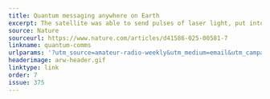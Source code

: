 ```yaml
---
title: Quantum messaging anywhere on Earth
excerpt: The satellite was able to send pulses of laser light, put into special quantum states, from a rooftop in Beijing to another at Stellenbosch University near Cape Town.
source: Nature
sourceurl: https://www.nature.com/articles/d41586-025-00581-7
linkname: quantum-comms
urlparams: '?utm_source=amateur-radio-weekly&utm_medium=email&utm_campaign=newsletter'
headerimage: arw-header.gif
linktype: link
order: 7
issue: 375
---
```

